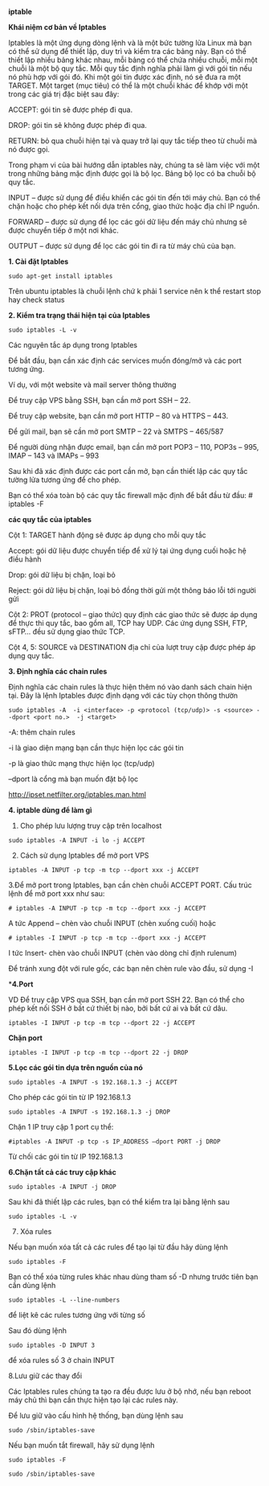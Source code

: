 **iptable**

**Khái niệm cơ bản về Iptables**

Iptables là một ứng dụng dòng lệnh và là một bức tường lửa Linux mà bạn có thể sử dụng để thiết lập, duy trì và kiểm tra các bảng này. Bạn có thể thiết lập nhiều bảng khác nhau, mỗi bảng có thể chứa nhiều chuỗi, mỗi một chuỗi là một bộ quy tắc. Mỗi quy tắc định nghĩa phải làm gì với gói tin nếu nó phù hợp với gói đó. Khi một gói tin được xác định, nó sẽ đưa ra một TARGET. Một target (mục tiêu) có thể là một chuỗi khác để khớp với một trong các giá trị đặc biệt sau đây:

ACCEPT: gói tin sẽ được phép đi qua.

DROP: gói tin sẽ không được phép đi qua.

RETURN: bỏ qua chuỗi hiện tại và quay trở lại quy tắc tiếp theo từ chuỗi mà nó được gọi.

Trong phạm vi của bài hướng dẫn iptables này, chúng ta sẽ làm việc với một trong những bảng mặc định được gọi là bộ lọc. Bảng bộ lọc có ba chuỗi bộ quy tắc.

INPUT – được sử dụng để điều khiển các gói tin đến tới máy chủ. Bạn có thể chặn hoặc cho phép kết nối dựa trên cổng, giao thức hoặc địa chỉ IP nguồn.

FORWARD – được sử dụng để lọc các gói dữ liệu đến máy chủ nhưng sẽ được chuyển tiếp ở một nơi khác.

OUTPUT – được sử dụng để lọc các gói tin đi ra từ máy chủ của bạn.

**1. Cài đặt Iptables**

`sudo apt-get install iptables`

Trên ubuntu iptables là chuỗi lệnh chứ k phải 1 service nên k thể restart stop hay check status

**2. Kiểm tra trạng thái hiện tại của Iptables**

`sudo iptables -L -v`

Các nguyên tắc áp dụng trong Iptables

Để bắt đầu, bạn cần xác định các services muốn đóng/mở và các port tương ứng.

Ví dụ, với một website và mail server thông thường

Để truy cập VPS bằng SSH, bạn cần mở port SSH – 22.

Để truy cập website, bạn cần mở port HTTP – 80 và HTTPS – 443.

Để gửi mail, bạn sẽ cần mở port SMTP – 22 và SMTPS – 465/587

Để người dùng nhận được email, bạn cần mở port POP3 – 110, POP3s – 995, IMAP – 143 và IMAPs – 993

Sau khi đã xác định được các port cần mở, bạn cần thiết lập các quy tắc tường lửa tương ứng để cho phép.

Bạn có thể xóa toàn bộ các quy tắc firewall mặc định để bắt đầu từ đầu: # iptables -F

**các quy tắc của iptables**

Cột 1: TARGET hành động sẽ được áp dụng cho mỗi quy tắc

Accept: gói dữ liệu được chuyển tiếp để xử lý tại ứng dụng cuối hoặc hệ điều hành

Drop: gói dữ liệu bị chặn, loại bỏ

Reject: gói dữ liệu bị chặn, loại bỏ đồng thời gửi một thông báo lỗi tới người gửi

Cột 2: PROT (protocol – giao thức) quy định các giao thức sẽ được áp dụng để thực thi quy tắc, bao gồm all, TCP hay UDP. Các ứng dụng SSH, FTP, sFTP… đều sử dụng giao thức TCP.

Cột 4, 5: SOURCE và DESTINATION địa chỉ của lượt truy cập được phép áp dụng quy tắc.

**3. Định nghĩa các chain rules**

Định nghĩa các chain rules là thực hiện thêm nó vào danh sách chain hiện tại. Đây là lệnh Iptables được định dạng với các tùy chọn thông thườn

`sudo iptables -A  -i <interface> -p <protocol (tcp/udp)> -s <source> --dport <port no.>  -j <target>`

-A: thêm chain rules

-i <interface> là giao diện mạng bạn cần thực hiện lọc các gói tin

-p <protocol> là giao thức mạng thực hiện lọc (tcp/udp)

–dport <port no.> là cổng mà bạn muốn đặt bộ lọc
   
http://ipset.netfilter.org/iptables.man.html   
   
**4. iptable dùng để làm gì**

1. Cho phép lưu lượng truy cập trên localhost

`sudo iptables -A INPUT -i lo -j ACCEPT`

2. Cách sử dụng Iptables để mở port VPS

`iptables -A INPUT -p tcp -m tcp --dport xxx -j ACCEPT`

3.Để mở port trong Iptables, bạn cần chèn chuỗi ACCEPT PORT. Cấu trúc lệnh để mở port xxx như sau:

`# iptables -A INPUT -p tcp -m tcp --dport xxx -j ACCEPT`

A tức Append – chèn vào chuỗi INPUT (chèn xuống cuối)
hoặc

`# iptables -I INPUT -p tcp -m tcp --dport xxx -j ACCEPT`

I tức Insert- chèn vào chuỗi INPUT (chèn vào dòng chỉ định rulenum)

Để tránh xung đột với rule gốc, các bạn nên chèn rule vào đầu, sử dụng -I

***4.Port**

VD Để truy cập VPS qua SSH, bạn cần mở port SSH 22. Bạn có thể cho phép kết nối SSH ở bất cứ thiết bị nào, bởi bất cứ ai và bất cứ dâu.

`iptables -I INPUT -p tcp -m tcp --dport 22 -j ACCEPT`

**Chặn port**

`iptables -I INPUT -p tcp -m tcp --dport 22 -j DROP`

**5.Lọc các gói tin dựa trên nguồn của nó**

`sudo iptables -A INPUT -s 192.168.1.3 -j ACCEPT`

Cho phép các gói tin từ IP 192.168.1.3

`sudo iptables -A INPUT -s 192.168.1.3 -j DROP`

Chặn 1 IP truy cập 1 port cụ thể:

`#iptables -A INPUT -p tcp -s IP_ADDRESS –dport PORT -j DROP`

Từ chối các gói tin từ  IP 192.168.1.3

**6.Chặn tất cả các truy cập khác**

`sudo iptables -A INPUT -j DROP`

Sau khi đã thiết lập các rules, bạn có thể kiểm tra lại bằng lệnh sau

`sudo iptables -L -v`

7. Xóa rules

Nếu bạn muốn xóa tất cả các rules để tạo lại từ đầu hãy dùng lệnh

`sudo iptables -F`

Bạn có thể xóa từng rules khác nhau dùng tham số -D nhưng trước tiên bạn cần dùng lệnh

`sudo iptables -L --line-numbers`

để liệt kê các rules tương ứng với từng số

Sau đó dùng lệnh

`sudo iptables -D INPUT 3`

để xóa rules số 3 ở chain INPUT

8.Lưu giữ các thay đổi

Các Iptables rules chúng ta tạo ra đều được lưu ở bộ nhớ, nếu bạn reboot máy chủ thì bạn cần thực hiện tạo lại các rules này.

Để lưu giữ vào cấu hình hệ thống, bạn dùng lệnh sau

`sudo /sbin/iptables-save`

Nếu bạn muốn tắt firewall, hãy sử dụng lệnh

`sudo iptables -F`

`sudo /sbin/iptables-save`
